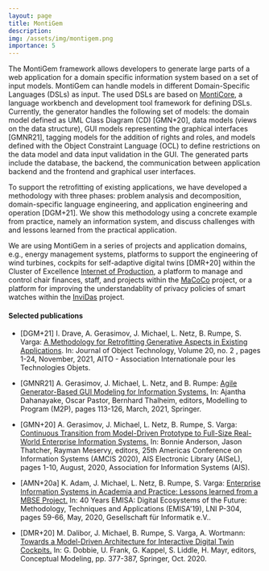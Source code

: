 ```yaml
---
layout: page
title: MontiGem 
description: 
img: /assets/img/montigem.png
importance: 5
---
```


The MontiGem framework allows developers to generate large parts of a web application for a domain specific 
 information system based on a set of input models.
MontiGem can handle models in different Domain-Specific Languages
(DSLs) as input. The used DSLs are based on [MontiCore](https://monticore.de), a
language workbench and development tool framework for defining DSLs.
Currently, the generator handles the following set of models: 
the domain model defined as UML Class Diagram (CD) [GMN+20], 
data models (views on the data structure), 
GUI models representing the graphical interfaces [GMNR21], 
tagging models for the addition of rights and roles, 
and models defined with the Object Constraint Language (OCL) to
define restrictions on the data model and data input validation in the GUI.
The generated parts include the database, the backend, the communication between application backend and the frontend
 and graphical user interfaces. 

To support the retrofitting of existing applications, we have developed a methodology with three phases: 
problem analysis and decomposition, domain-specific language engineering, and application engineering and 
operation [DGM+21]. 
We show this methodology using a concrete example from practice, namely an information system, 
and discuss challenges with and lessons learned from the practical application. 

We are using MontiGem in a series of projects and application
domains, e.g., 
energy management systems, 
platforms to support the engineering of wind turbines, 
cockpits for self-adaptive digital twins [DMR+20] within the Cluster of Excellence [Internet of Production](../iop),
a platform to manage and control chair finances, staff, and projects within the [MaCoCo](../macoco) project,
or a platform for improving the
understandablity of privacy policies of smart watches within the [InviDas](../invidas) project.

#### Selected publications

- [DGM+21] I. Drave, A. Gerasimov, J. Michael, L. Netz, B. Rumpe, S. Varga:
  [A Methodology for Retrofitting Generative Aspects in Existing Applications](http://www.jot.fm/issues/issue_2021_02/article7.pdf).
  In: Journal of Object Technology, Volume 20, no. 2 , pages 1-24, November, 2021,
  AITO - Association Internationale pour les Technologies Objets.

- [GMNR21] A. Gerasimov, J. Michael, L. Netz, and B. Rumpe:
[Agile Generator-Based GUI Modeling for Information Systems.](http://www.se-rwth.de/publications/Agile-Generator-Based-GUI-Modeling-for-Information-Systems.pdf)
In: Ajantha Dahanayake, Oscar Pastor, Bernhard Thalheim, editors, Modelling to Program (M2P),
pages 113-126, March, 2021, Springer.

- [GMN+20] A. Gerasimov, J. Michael, L. Netz, B. Rumpe, S. Varga:
    [Continuous Transition from Model-Driven Prototype to Full-Size Real-World Enterprise Information Systems.](http://www.se-rwth.de/publications/Continuous-Transition-from-Model-Driven-Prototype-to-Full-Size-Real-World-Enterprise-Information-Systems.pdf)
    In: Bonnie Anderson, Jason Thatcher, Rayman Meservy, editors, 25th Americas Conference on Information Systems (AMCIS 2020), AIS Electronic Library (AISeL), pages 1-10, August, 2020, Association for Information Systems (AIS).

- [AMN+20a] K. Adam, J. Michael, L. Netz, B. Rumpe, S. Varga:
    [Enterprise Information Systems in Academia and Practice: Lessons learned from a MBSE Project.](http://www.se-rwth.de/publications/Enterprise-Information-Systems-in-Academia-and-Practice-Lessons-learned-from-a-MBSE-Project.pdf)
    In: 40 Years EMISA: Digital Ecosystems of the Future: Methodology, Techniques and Applications (EMISA'19), LNI P-304, pages 59-66, May, 2020, Gesellschaft für Informatik e.V..

- [DMR+20] M. Dalibor, J. Michael, B. Rumpe, S. Varga, A. Wortmann:
  [Towards a Model-Driven Architecture for Interactive Digital Twin Cockpits.](https://www.se-rwth.de/publications/Towards-a-Model-Driven-Architecture-for-Interactive-Digital-Twin-Cockpits.pdf)
  In: G. Dobbie, U. Frank, G. Kappel, S. Liddle, H. Mayr, editors, Conceptual Modeling, pp. 377-387, Springer, Oct. 2020.
